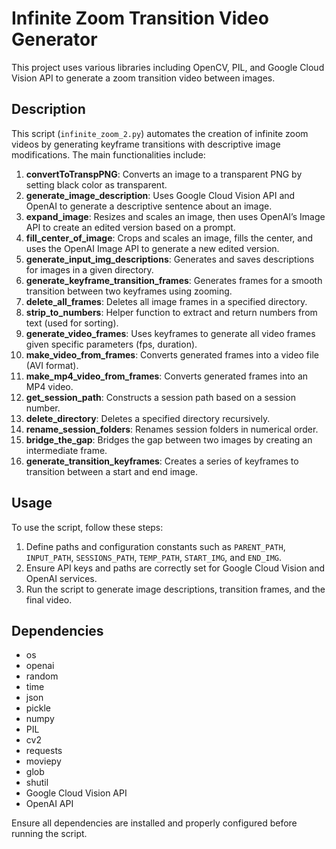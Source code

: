 # Infinite Zoom Transition Video Generator

This project uses various libraries including OpenCV, PIL, and Google Cloud Vision API to generate a zoom transition video between images.

## Description

This script (`infinite_zoom_2.py`) automates the creation of infinite zoom videos by generating keyframe transitions with descriptive image modifications. The main functionalities include:

1. **convertToTranspPNG**: Converts an image to a transparent PNG by setting black color as transparent.
2. **generate_image_description**: Uses Google Cloud Vision API and OpenAI to generate a descriptive sentence about an image.
3. **expand_image**: Resizes and scales an image, then uses OpenAI’s Image API to create an edited version based on a prompt.
4. **fill_center_of_image**: Crops and scales an image, fills the center, and uses the OpenAI Image API to generate a new edited version.
5. **generate_input_img_descriptions**: Generates and saves descriptions for images in a given directory.
6. **generate_keyframe_transition_frames**: Generates frames for a smooth transition between two keyframes using zooming.
7. **delete_all_frames**: Deletes all image frames in a specified directory.
8. **strip_to_numbers**: Helper function to extract and return numbers from text (used for sorting).
9. **generate_video_frames**: Uses keyframes to generate all video frames given specific parameters (fps, duration).
10. **make_video_from_frames**: Converts generated frames into a video file (AVI format).
11. **make_mp4_video_from_frames**: Converts generated frames into an MP4 video.
12. **get_session_path**: Constructs a session path based on a session number.
13. **delete_directory**: Deletes a specified directory recursively.
14. **rename_session_folders**: Renames session folders in numerical order.
15. **bridge_the_gap**: Bridges the gap between two images by creating an intermediate frame.
16. **generate_transition_keyframes**: Creates a series of keyframes to transition between a start and end image.

## Usage

To use the script, follow these steps:

1. Define paths and configuration constants such as `PARENT_PATH`, `INPUT_PATH`, `SESSIONS_PATH`, `TEMP_PATH`, `START_IMG`, and `END_IMG`.
2. Ensure API keys and paths are correctly set for Google Cloud Vision and OpenAI services.
3. Run the script to generate image descriptions, transition frames, and the final video.

## Dependencies

- os
- openai
- random
- time
- json
- pickle
- numpy
- PIL
- cv2
- requests
- moviepy
- glob
- shutil
- Google Cloud Vision API
- OpenAI API

Ensure all dependencies are installed and properly configured before running the script.

